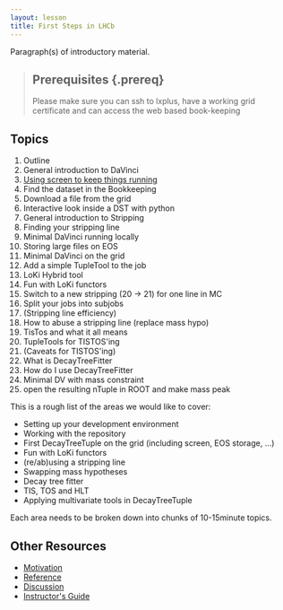 ```yaml
---
layout: lesson
title: First Steps in LHCb
---
```

Paragraph(s) of introductory material.

> ## Prerequisites {.prereq}
>
> Please make sure you can ssh to lxplus, have a working grid
> certificate and can access the web based book-keeping 

## Topics

1.  Outline
1.  General introduction to DaVinci
1.  [Using screen to keep things running](02-screen.html)
2.  Find the dataset in the Bookkeeping
2.  Download a file from the grid
2.  Interactive look inside a DST with python
3.  General introduction to Stripping
3.  Finding your stripping line
2.  Minimal DaVinci running locally
3.  Storing large files on EOS
4.  Minimal DaVinci on the grid
5.  Add a simple TupleTool to the job
6.  LoKi Hybrid tool
7.  Fun with LoKi functors
8.  Switch to a new stripping (20 -> 21) for one line in MC
9.  Split your jobs into subjobs
10. (Stripping line efficiency)
11. How to abuse a stripping line (replace mass hypo)
12. TisTos and what it all means
13. TupleTools for TISTOS'ing
14. (Caveats for TISTOS'ing)
15. What is DecayTreeFitter
16. How do I use DecayTreeFitter
17. Minimal DV with mass constraint
6.  open the resulting nTuple in ROOT and make mass peak

This is a rough list of the areas we would like to cover:

* Setting up your development environment
* Working with the repository
* First DecayTreeTuple on the grid (including screen, EOS storage, ...)
* Fun with LoKi functors
* (re/ab)using a stripping line
* Swapping mass hypotheses
* Decay tree fitter
* TIS, TOS and HLT
* Applying multivariate tools in DecayTreeTuple

Each area needs to be broken down into chunks of 10-15minute topics.

## Other Resources

*   [Motivation](motivation.html)
*   [Reference](reference.html)
*   [Discussion](discussion.html)
*   [Instructor's Guide](instructors.html)
